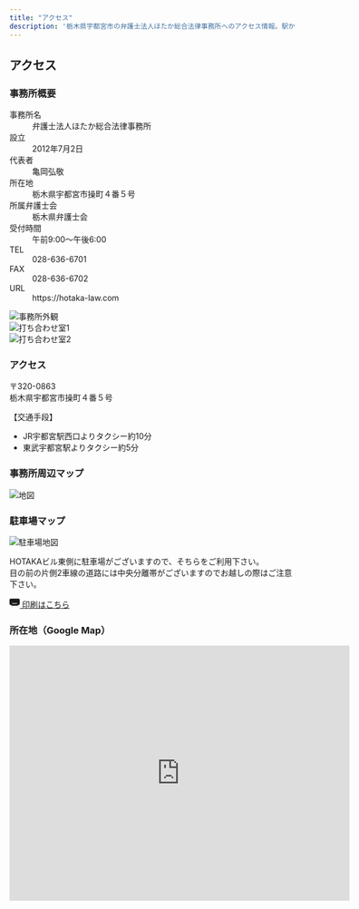 ```yaml
---
title: "アクセス"
description: '栃木県宇都宮市の弁護士法人ほたか総合法律事務所へのアクセス情報。駅からの交通手段、駐車場、地図、Google Mapを掲載しています。'
---
```


## アクセス

### 事務所概要

<dl class="basic">
<dt>事務所名</dt>
<dd>弁護士法人ほたか総合法律事務所</dd>
<dt>設立</dt>
<dd>2012年7月2日</dd>
<dt>代表者</dt>
<dd>亀岡弘敬</dd>
<dt>所在地</dt>
<dd>栃木県宇都宮市操町４番５号</dd>
<dt>所属弁護士会</dt>
<dd>栃木県弁護士会</dd>
<dt>受付時間</dt>
<dd>午前9:00～午後6:00</dd>
<dt>TEL</dt>
<dd>028-636-6701</dd>
<dt>FAX</dt>
<dd>028-636-6702</dd>
<dt>URL</dt>
<dd>https://hotaka-law.com</dd>
</dl>




<div class="row mt-4">
    <div class="col-md-4 mb-3">
      <img src="/images/access/office1.jpg" class="img-fluid rounded shadow-sm" alt="事務所外観">
    </div>
    <div class="col-md-4 mb-3">
      <img src="/images/access/office2.jpg" class="img-fluid rounded shadow-sm" alt="打ち合わせ室1">
    </div>
    <div class="col-md-4 mb-3">
      <img src="/images/access/office3.jpg" class="img-fluid rounded shadow-sm" alt="打ち合わせ室2">
    </div>
</div>


<div class="card border-0 bg-light p-4 shadow-sm mb-5">

### アクセス

<p class="mb-2">
〒320-0863<br>
栃木県宇都宮市操町４番５号
</p>

<p class="fw-bold mb-2">【交通手段】</p>
<ul class="mb-4 ps-3">
<li>JR宇都宮駅西口よりタクシー約10分</li>
<li>東武宇都宮駅よりタクシー約5分</li>
</ul>


### 事務所周辺マップ

<img src="/images/access/map.png" class="img-fluid rounded shadow-sm" alt="地図">


### 駐車場マップ

<img src="/images/access/map-parking.png" class="img-fluid rounded shadow-sm" alt="駐車場地図">

HOTAKAビル東側に駐車場がございますので、そちらをご利用下さい。  
目の前の片側2車線の道路には中央分離帯がございますのでお越しの際はご注意下さい。



<a href="/images/access/map2.pdf" target="_blank" rel="noopener"
   class="btn btn-danger d-inline-flex align-items-center px-4 py-2">
  <svg xmlns="http://www.w3.org/2000/svg" width="18" height="18" fill="currentColor"
       class="me-2" viewBox="0 0 16 16">
    <path d="M2 2a2 2 0 0 0-2 2v6a2 2 0 0 0 2 2h1v2a1 1 0 0 0 1 1h8a1 1 0 0 0 1-1v-2h1a2 2 0 0 0 2-2V4a2 2 0 0 0-2-2H2zm11 11v2H3v-2h10zm-1-3.5a.5.5 0 0 1-.5.5h-7a.5.5 0 0 1 0-1h7a.5.5 0 0 1 .5.5z"/>
  </svg>
  印刷はこちら
</a>


### 所在地（Google Map）

<div class="card-footer bg-white border-0">
<div class="ratio ratio-4x3">
<iframe src="https://www.google.com/maps/embed?pb=!1m14!1m8!1m3!1d6409.618998115549!2d139.870836!3d36.558706!3m2!1i1024!2i768!4f13.1!3m3!1m2!1s0x601f67c6129ed48f%3A0x7d835413fa56b551!2z5pel5pys44CB44CSMzIwLTA4NjMg5qCD5pyo55yM5a6H6YO95a6u5biC5pON55S677yU4oiS77yVIO-8qO-8r--8tO-8oe-8q--8oeODk-ODqw!5e0!3m2!1sja!2sus!4v1745193420657!5m2!1sja!2sus" width="600" height="450" style="border:0;" allowfullscreen="" loading="lazy" referrerpolicy="no-referrer-when-downgrade"></iframe>

</div>
</div>



</div>
